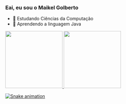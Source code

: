 <h3>Eai, eu sou o Maikel Golberto</h3>

- 🔭 Estudando Ciências da Computação
- 🌱 Aprendendo a linguagem Java

<div>
  <a href="https://github.com/MaikelGolberto">
  <img height="180em" src="https://github-readme-stats.vercel.app/api?username=MaikelGolberto&show_icons=true&theme=dark&include_all_comits=true&count_private=true"/>
  <img height="180em" src="https://github-readme-stats.vercel.app/api/top-langs/?username=MaikelGolberto&layout=compact&langs_count=16&theme=dark">
</div>
  
  ![Snake animation](https://github.com/MaikelGolberto/MaikelGolberto/blob/output/github-contribution-grid-snake.svg)
